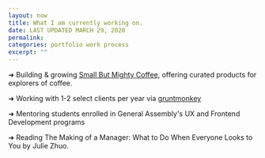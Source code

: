 ```yaml
---
layout: now
title: What I am currently working on.
date: LAST UPDATED MARCH 29, 2020
permalink:
categories: portfolio work process
excerpt: ""
---
```


<!-- ✗ -->

➜ Building & growing [Small But Mighty Coffee](https://smallbutmighty.coffee), offering curated products for explorers of coffee.

➜ Working with 1-2 select clients per year via [gruntmonkey](https://gruntmonkey.com)

➜ Mentoring students enrolled in General Assembly's UX and Frontend Development programs

➜ Reading The Making of a Manager: What to Do When Everyone Looks to You by Julie Zhuo.
